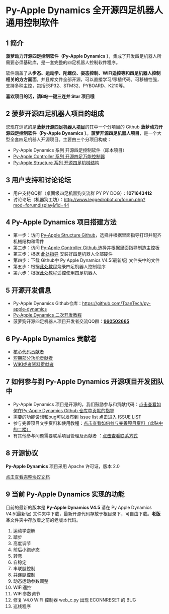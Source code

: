 # **Py-Apple Dynamics** 全开源四足机器人通用控制软件
## 1 简介

  **菠萝动力开源四足控制软件（Py-Apple Dynamics ）**，集成了开发四足机器人所需要必须基础库，是一套完整的四足机器人控制软件程序。

  软件涵盖了从**步态、运动学、陀螺仪、姿态控制、WIFI遥控等和四足机器人控制相关的方方面面**。并且库文件全部开源，可以直接学习/移植代码。可移植性强，支持多种主控，包括ESP32、STM32、PYBOARD、K210等。

  **喜欢项目的话，请B站一键三连并 Star 项目哦**

## 2 **菠萝开源四足机器人项目的组成**

  您现在浏览的是[**菠萝开源四足机器人项目**](https://github.com/ToanTech/py-apple-quadruped-robot)的其中一个分项目的 Github **菠萝动力开源四足控制软件（Py-Apple Dynamics ）**。**菠萝开源四足机器人项目**，是一个大型全套四足机器人开源项目。主要由三个分项目构成：

- Py-Apple Dynamics 系列 开源四足控制软件（即本项目）
- [Py-Apple Controller 系列 开源四足万能控制器](https://github.com/ToanTech/py-apple-controller)
- [Py-Apple Structure 系列 开源四足机械结构](https://github.com/ToanTech/py-apple-structure)

## 3 用户支持和讨论论坛

- 用户支持QQ群（桌面级四足机器狗交流群 PY PY DOG）：**1071643412**
- 讨论论坛（机器狗工坊）：http://www.leggedrobot.cn/forum.php?mod=forumdisplay&fid=44

## 4 Py-Apple Dynamics 项目搭建方法

- 第一步：访问 [Py-Apple Structure Github](https://github.com/ToanTech/py-apple-structure)，选择并根据里面指导打印并配齐机械结构和零件
- 第二步：访问 [Py-Apple Controller Github](https://github.com/ToanTech/py-apple-controller),选择并根据里面指导制造主控板
- 第三步：根据 [此处指导](guidetoinstall.md) 安装好四足机器人全部硬件
- 第四步：下载 Github中   Py Apple Dynamics V4.5(最新版)   文件夹中的文件
- 第五步：根据[此处教程](https://www.bilibili.com/video/BV1mv411B7dR/)烧录四足机器人控制程序
- 第六步：根据[此处教程](https://www.bilibili.com/video/BV1Qg4y1v78G/)遥控使用四足机器人

## 5 开源开发信息

- Py-Apple Dynamics Github仓库：https://github.com/ToanTech/py-apple-dynamics
- [Py-Apple Dynamics 二次开发教程](http://www.leggedrobot.cn/forum.php?mod=viewthread&tid=48)
- 菠萝狗开源四足机器人项目开发者交流QQ群：<u>**960502665**</u>

## 6 **Py-Apple Dynamics** 贡献者

- [核心代码贡献者](contributors_m.md)
- [短期部分功能贡献者](contributors_s.md)
- [WIKI或者资料贡献者](contributors_w.md)

## 7 如何参与到 Py-Apple Dynamics 开源项目开发团队中

-  Py-Apple Dynamics 项目是开源的，我们鼓励参与和贡献代码：[点击查看如何在Py-Apple Dynamics Github 仓库中贡献的指导](http://www.leggedrobot.cn/forum.php?mod=viewthread&tid=49&extra=page%3D1)
-  需要的功能设想和bug可以发布到 Issue list [点击进入 ISSUE LIST](https://github.com/ToanTech/py-apple-dynamics/issues)
-  参与完善项目文字资料和使用教程：[点击查看如何参与完善项目资料（此贴中的二楼）](http://www.leggedrobot.cn/forum.php?mod=viewthread&tid=49&extra=page%3D1)
-  有其他参与问题需要联系项目管理及贡献者 ：[点击查看联系方式](contributors_m.md)

## 8 开源协议

**Py-Apple Dynamics** 项目采用 Apache 许可证，版本 2.0

[点击查看完整协议文档](LICENSE)

## 9 当前 Py-Apple Dynamics 实现的功能

目前的最新的版本是 **Py-Apple Dynamics V4.5** 请在  Py Apple Dynamics V4.5(最新版)  文件夹中下载，最新开源代码存放于根目录下，可自由下载。**老版本**文件夹中存放着之前的老版本代码。

1. 运动学逆解
2. 踏步
3. 高度调节
4. 前后小跑步态
5. 转弯
6. 自稳定
7. 串联腿控制
8. 并连腿控制
9. 动态运动参数调整
10. WIFI遥控
11. WIFI参数调节
12. 修复 V4.0 WIFI 控制器 web_c.py 出现 ECONNRESET 的 BUG
13. 巡线程序